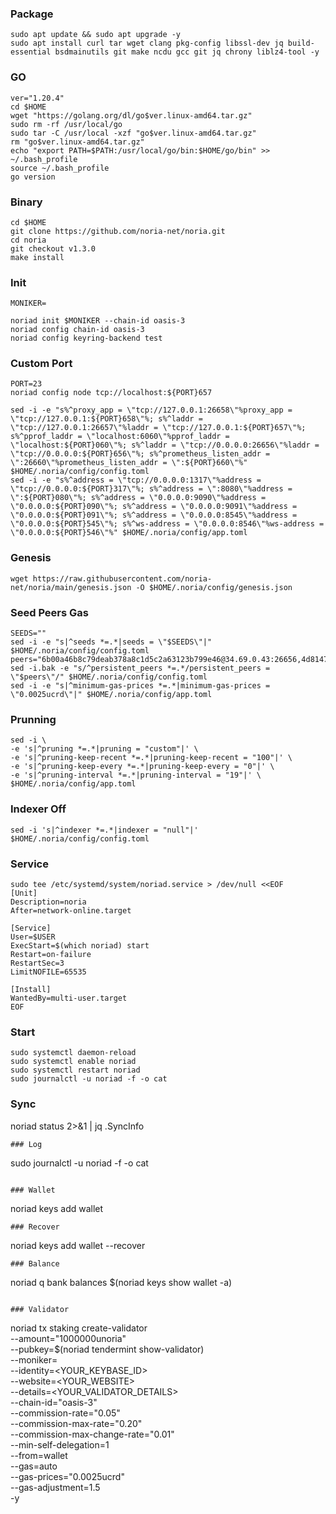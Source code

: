 ### Package
```
sudo apt update && sudo apt upgrade -y
sudo apt install curl tar wget clang pkg-config libssl-dev jq build-essential bsdmainutils git make ncdu gcc git jq chrony liblz4-tool -y
```
### GO
```
ver="1.20.4"
cd $HOME
wget "https://golang.org/dl/go$ver.linux-amd64.tar.gz"
sudo rm -rf /usr/local/go
sudo tar -C /usr/local -xzf "go$ver.linux-amd64.tar.gz"
rm "go$ver.linux-amd64.tar.gz"
echo "export PATH=$PATH:/usr/local/go/bin:$HOME/go/bin" >> ~/.bash_profile
source ~/.bash_profile
go version
```

### Binary
```
cd $HOME
git clone https://github.com/noria-net/noria.git
cd noria
git checkout v1.3.0
make install
```

### Init
```
MONIKER=
```
```
noriad init $MONIKER --chain-id oasis-3
noriad config chain-id oasis-3
noriad config keyring-backend test
```

### Custom Port
```
PORT=23
noriad config node tcp://localhost:${PORT}657
```
```
sed -i -e "s%^proxy_app = \"tcp://127.0.0.1:26658\"%proxy_app = \"tcp://127.0.0.1:${PORT}658\"%; s%^laddr = \"tcp://127.0.0.1:26657\"%laddr = \"tcp://127.0.0.1:${PORT}657\"%; s%^pprof_laddr = \"localhost:6060\"%pprof_laddr = \"localhost:${PORT}060\"%; s%^laddr = \"tcp://0.0.0.0:26656\"%laddr = \"tcp://0.0.0.0:${PORT}656\"%; s%^prometheus_listen_addr = \":26660\"%prometheus_listen_addr = \":${PORT}660\"%" $HOME/.noria/config/config.toml
sed -i -e "s%^address = \"tcp://0.0.0.0:1317\"%address = \"tcp://0.0.0.0:${PORT}317\"%; s%^address = \":8080\"%address = \":${PORT}080\"%; s%^address = \"0.0.0.0:9090\"%address = \"0.0.0.0:${PORT}090\"%; s%^address = \"0.0.0.0:9091\"%address = \"0.0.0.0:${PORT}091\"%; s%^address = \"0.0.0.0:8545\"%address = \"0.0.0.0:${PORT}545\"%; s%^ws-address = \"0.0.0.0:8546\"%ws-address = \"0.0.0.0:${PORT}546\"%" $HOME/.noria/config/app.toml
```

### Genesis
```
wget https://raw.githubusercontent.com/noria-net/noria/main/genesis.json -O $HOME/.noria/config/genesis.json
```
### Seed Peers Gas
```
SEEDS=""
sed -i -e "s|^seeds *=.*|seeds = \"$SEEDS\"|" $HOME/.noria/config/config.toml
peers="6b00a46b8c79deab378a8c1d5c2a63123b799e46@34.69.0.43:26656,4d8147a80c46ba21a8a276d55e6993353e03a734@165.22.42.220:26656,e82fb793620a13e989be8b2521e94db988851c3c@165.227.113.152:26656"
sed -i.bak -e "s/^persistent_peers *=.*/persistent_peers = \"$peers\"/" $HOME/.noria/config/config.toml
sed -i -e "s|^minimum-gas-prices *=.*|minimum-gas-prices = \"0.0025ucrd\"|" $HOME/.noria/config/app.toml
```
### Prunning
```
sed -i \
-e 's|^pruning *=.*|pruning = "custom"|' \
-e 's|^pruning-keep-recent *=.*|pruning-keep-recent = "100"|' \
-e 's|^pruning-keep-every *=.*|pruning-keep-every = "0"|' \
-e 's|^pruning-interval *=.*|pruning-interval = "19"|' \
$HOME/.noria/config/app.toml
```
### Indexer Off
```
sed -i 's|^indexer *=.*|indexer = "null"|' $HOME/.noria/config/config.toml
```

### Service
```
sudo tee /etc/systemd/system/noriad.service > /dev/null <<EOF
[Unit]
Description=noria
After=network-online.target

[Service]
User=$USER
ExecStart=$(which noriad) start
Restart=on-failure
RestartSec=3
LimitNOFILE=65535

[Install]
WantedBy=multi-user.target
EOF
```

### Start
```
sudo systemctl daemon-reload
sudo systemctl enable noriad
sudo systemctl restart noriad
sudo journalctl -u noriad -f -o cat
```

### Sync
noriad status 2>&1 | jq .SyncInfo
```
### Log
```
sudo journalctl -u noriad -f -o cat
```

### Wallet
```
noriad keys add wallet
```
### Recover
```
noriad keys add wallet --recover
```
### Balance
```
noriad q bank balances $(noriad keys show wallet -a)
```

### Validator
```
noriad tx staking create-validator \
--amount="1000000unoria" \
--pubkey=$(noriad tendermint show-validator) \
--moniker=<MONIKER> \
--identity=<YOUR_KEYBASE_ID> \
--website=<YOUR_WEBSITE> \
--details=<YOUR_VALIDATOR_DETAILS> \
--chain-id="oasis-3" \
--commission-rate="0.05" \
--commission-max-rate="0.20" \
--commission-max-change-rate="0.01" \
--min-self-delegation=1 \
--from=wallet \
--gas=auto \
--gas-prices="0.0025ucrd" \
--gas-adjustment=1.5 \
-y
```


